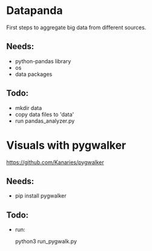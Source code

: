 # Datapanda

First steps to aggregate big data from different sources.

## Needs:
- python-pandas library
- os
- data packages


## Todo:
- mkdir data
- copy data files to 'data'
- run pandas_analyzer.py



# Visuals with pygwalker

https://github.com/Kanaries/pygwalker

## Needs:
- pip install pygwalker

## Todo:
- run:

    python3 run_pygwalk.py
